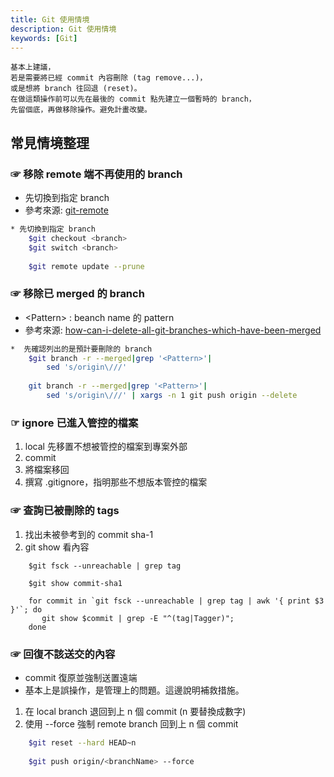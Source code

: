```yaml
---
title: Git 使用情境
description: Git 使用情境
keywords: [Git] 
---
```


    基本上建議，  
    若是需要將已經 commit 內容刪除 (tag remove...)，  
    或是想將 branch 往回退 (reset)。  
    在做這類操作前可以先在最後的 commit 點先建立一個暫時的 branch，  
    先留個底，再做移除操作。避免計畫改變。    

    
## 常見情境整理

### ☞ 移除 remote 端不再使用的 branch
* 先切換到指定 branch
* 參考來源: [git-remote](http://git-scm.com/docs/git-remote)

```bash
* 先切換到指定 branch
    $git checkout <branch> 
    $git switch <branch>
    
    $git remote update --prune
```

### ☞ 移除已 merged 的 branch
* \<Pattern\> : beanch name 的 pattern
* 參考來源: [how-can-i-delete-all-git-branches-which-have-been-merged](http://stackoverflow.com/questions/6127328/how-can-i-delete-all-git-branches-which-have-been-merged)

```bash
*  先確認列出的是預計要刪除的 branch
    $git branch -r --merged|grep '<Pattern>'|
        sed 's/origin\///'
        
    git branch -r --merged|grep '<Pattern>'|
        sed 's/origin\///' | xargs -n 1 git push origin --delete    
```

### ☞ ignore 已進入管控的檔案
1. local 先移置不想被管控的檔案到專案外部
1. commit
1. 將檔案移回
1. 撰寫 .gitignore，指明那些不想版本管控的檔案


### ☞ 查詢已被刪除的 tags
1. 找出未被參考到的 commit sha-1 
1. git show 看內容

```baash
    $git fsck --unreachable | grep tag
    
    $git show commit-sha1
    
    for commit in `git fsck --unreachable | grep tag | awk '{ print $3 }'`; do
       git show $commit | grep -E "^(tag|Tagger)";
    done
```

### ☞ 回復不該送交的內容
* commit 復原並強制送置遠端
* 基本上是誤操作，是管理上的問題。這邊說明補救措施。
1. 在 local branch 退回到上 n 個 commit \(n 要替換成數字\)
1. 使用 --force 強制 remote branch 回到上 n 個 commit

```bash
    $git reset --hard HEAD~n
    
    $git push origin/<branchName> --force

```
